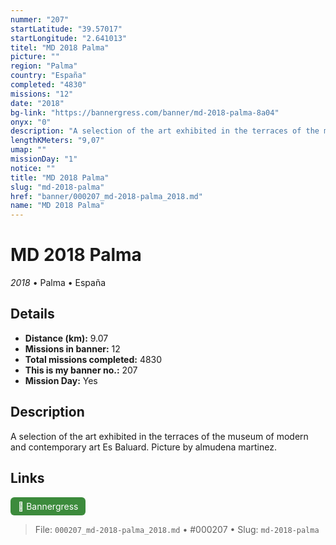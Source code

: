```yaml
---
nummer: "207"
startLatitude: "39.57017"
startLongitude: "2.641013"
titel: "MD 2018 Palma"
picture: ""
region: "Palma"
country: "España"
completed: "4830"
missions: "12"
date: "2018"
bg-link: "https://bannergress.com/banner/md-2018-palma-8a04"
onyx: "0"
description: "A selection of the art exhibited in the terraces of the museum of modern and contemporary art Es Baluard. Picture by almudena martinez."
lengthKMeters: "9,07"
umap: ""
missionDay: "1"
notice: ""
title: "MD 2018 Palma"
slug: "md-2018-palma"
href: "banner/000207_md-2018-palma_2018.md"
name: "MD 2018 Palma"
---
```

# MD 2018 Palma

*2018* • Palma • España





## Details
- **Distance (km):** 9.07
- **Missions in banner:** 12
- **Total missions completed:** 4830
- **This is my banner no.:** 207
- **Mission Day:** Yes


## Description
A selection of the art exhibited in the terraces of the museum of modern and contemporary art Es Baluard. Picture by almudena martinez.



## Links
<a href="https://bannergress.com/banner/md-2018-palma-8a04" target="_blank" style="display:inline-block;margin-right:8px;padding:6px 12px;background:#3c8b3c;color:#fff;text-decoration:none;border-radius:6px;">🔗 Bannergress</a>



> File: `000207_md-2018-palma_2018.md`
> • #000207
> • Slug: `md-2018-palma`
